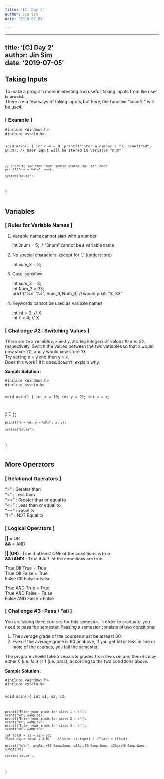 ```yaml
---
title: '[C] Day 2'
author: Jin Sim
date: '2019-07-05'

---
```


<hr>
<h2 id="title-c-day-2author-jin-simdate-2019-07-05">title: ‘[C] Day 2’<br>
author: Jin Sim<br>
date: ‘2019-07-05’</h2>
<h2 id="taking-inputs">Taking Inputs</h2>
<p>To make a program more interesting and useful, taking inputs from the user is crucial.<br>
There are a few ways of taking inputs, but here, the function “scanf()” will be used.</p>
<h3 id="example-">[ Example ]</h3>
<pre><code>#include &lt;Windows.h&gt;
#include &lt;stdio.h&gt;

void main() {
    int num = 0;
    printf("Enter a number : ");
    scanf("%d", &amp;num); // User input will be stored in variable "num"
    
    // Check to see that "num" indeed stores the user input
    printf("num = %d\n", num);	

    system("pause");
}
</code></pre>
<h2 id="variables">Variables</h2>
<h3 id="rules-for-variable-names-">[ Rules for Variable Names ]</h3>
<ol>
<li>
<p>Variable name cannot start with a number</p>
<p>int 3num = 5;		// “3num” cannot be a variable name</p>
</li>
<li>
<p>No special characters, except for ‘_’ (underscore)</p>
<p>int num_3 = 3;</p>
</li>
<li>
<p>Case-sensitive</p>
<p>int num_3 = 3;<br>
int Num_3 = 33;<br>
printf("%d, %d", num_3, Num_3)		// would print: “3, 33”</p>
</li>
<li>
<p>Keywords cannot be used as variable names</p>
<p>int int = 3;		// X<br>
int if = 4;			// X</p>
</li>
</ol>
<h3 id="challenge-2--switching-values-">[ Challenge #2 : Switching Values ]</h3>
<p>There are two variables, x and y, storing integers of values 10 and 20, respectively. Switch the values between the two variables so that x would now store 20, and y would now store 10.<br>
Try setting x = y and then y = x.<br>
Does this work? If it does/doesn’t, explain why.</p>
<p><strong>Sample Solution :</strong></p>
<pre><code>#include &lt;Windows.h&gt;
#include &lt;stdio.h&gt;

void main() {
    int x = 10;
    int y = 20;
    int z = x;
    
    x = y;
    y = z;
    
    printf("x = %d, y = %d\n", x, y);
    
    system("pause");
}
</code></pre>
<h2 id="more-operators">More Operators</h2>
<h3 id="relational-operators-">[ Relational Operators ]</h3>
<p>“&gt;” : Greater than<br>
“&lt;” : Less than<br>
“&gt;=” : Greater than or equal to<br>
“&lt;=” : Less than or equal to<br>
“==” : Equal to<br>
“!=” : NOT Equal to</p>
<h3 id="logical-operators-">[ Logical Operators ]</h3>
<p><strong>||</strong>	= OR<br>
<strong>&amp;&amp;</strong> = AND</p>
<p><strong>|| (OR)</strong> : True if at least <em>ONE</em> of the conditions is true.<br>
<strong>&amp;&amp; (AND)</strong> : True if <em>ALL</em> of the conditions are true.</p>
<p>True OR True = True<br>
True OR False = True<br>
False OR False = False</p>
<p>True AND True = True<br>
True AND False = False<br>
False AND False = False</p>
<h3 id="challenge-3--pass--fail-">[ Challenge #3 : Pass / Fail ]</h3>
<p>You are taking three courses for this semester. In order to graduate, you need to pass the semester. Passing a semester consists of two conditions:</p>
<ol>
<li>The average grade of the courses must be at least 60.</li>
<li>Even if the average grade is 60 or above, if you get 50 or less in one or more of the courses, you fail the semester.</li>
</ol>
<p>The program should take 3 separate grades from the user and then display either 0 (i.e. fail) or 1 (i.e. pass), according to the two conditions above.</p>
<p><strong>Sample Solution :</strong></p>
<pre><code>#include &lt;Windows.h&gt;
#include &lt;stdio.h&gt;

void main(){
    int s1, s2, s3;
    
    printf("Enter your grade for class 1 : \n");
    scanf("%d", &amp;s1);
    printf("Enter your grade for class 2 : \n");
    scanf("%d", &amp;s2);
    printf("Enter your grade for class 3 : \n");
    scanf("%d", &amp;s3);
    
    int total = s1 + s2 + s3;
    float avg = total / 3.0; 	// Note: (integer) / (float) = (float)
    
    printf("%d\n", avg&gt;=60 &amp;&amp; s1&gt;50 &amp;&amp; s2&gt;50 &amp;&amp; s3&gt;50);
    
    system("pause");
}
</code></pre>

